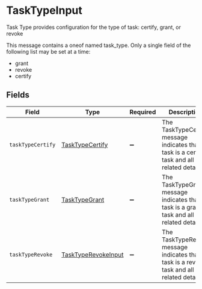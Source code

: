 # TaskTypeInput

 Task Type provides configuration for the type of task: certify, grant, or revoke


This message contains a oneof named task_type. Only a single field of the following list may be set at a time:
  - grant
  - revoke
  - certify



## Fields

| Field                                                                                          | Type                                                                                           | Required                                                                                       | Description                                                                                    |
| ---------------------------------------------------------------------------------------------- | ---------------------------------------------------------------------------------------------- | ---------------------------------------------------------------------------------------------- | ---------------------------------------------------------------------------------------------- |
| `taskTypeCertify`                                                                              | [TaskTypeCertify](../../models/shared/tasktypecertify.md)                                      | :heavy_minus_sign:                                                                             |  The TaskTypeCertify message indicates that a task is a certify task and all related details.<br/> |
| `taskTypeGrant`                                                                                | [TaskTypeGrant](../../models/shared/tasktypegrant.md)                                          | :heavy_minus_sign:                                                                             |  The TaskTypeGrant message indicates that a task is a grant task and all related details.<br/> |
| `taskTypeRevoke`                                                                               | [TaskTypeRevokeInput](../../models/shared/tasktyperevokeinput.md)                              | :heavy_minus_sign:                                                                             |  The TaskTypeRevoke message indicates that a task is a revoke task and all related details.<br/> |